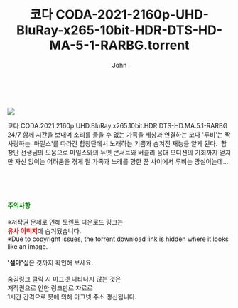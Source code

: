﻿---
layout: post
title:  "    코다 CODA-2021-2160p-UHD-BluRay-x265-10bit-HDR-DTS-HD-MA-5-1-RARBG.torrent"
author: John
categories: [ 영화 ]
tags: [  ]
image: https://torrentrj56.com/uploadfile/full/fbefb76b0d6b5cb22d10fcf2d03b33ed4afa8584.jpg 
description: "    코다 CODA-2021-2160p-UHD-BluRay-x265-10bit-HDR-DTS-HD-MA-5-1-RARBG torrent 정보 공유"
toc: true
toc_sticky: true
---

<br>
<p><img src="https://torrentrj56.com/uploadfile/full/fbefb76b0d6b5cb22d10fcf2d03b33ed4afa8584.jpg"/></p>
 코다 CODA.2021.2160p.UHD.BluRay.x265.10bit.HDR.DTS-HD.MA.5.1-RARBG 24/7 함께 시간을 보내며 소리를 들을 수 없는 가족을 세상과 연결하는 코다 '루비'는 짝사랑하는 '마일스'를 따라간 합창단에서 노래하는 기쁨과 숨겨진 재능을 알게 된다.  합창단 선생님의 도움으로 마일스와의 듀엣 콘서트와 버클리 음대 오디션의 기회까지 얻지만 자신 없이는 어려움을 겪게 될 가족과 노래를 향한 꿈 사이에서 루비는 망설이는데… 
    
<br><br><br>
<p data-ke-size="size16"><b><span style="color: green;">주의사항</span></b><br /><br />※저작권 문제로 인해 토렌트 다운로드 링크는<br /><b><span style="color: red;">유사 이미지</span></b>에 숨겨뒀습니다.<br />※Due to copyright issues, the torrent download link is hidden where it looks like an image.<br /><br /><b>'설마'</b>싶은 것까지 확인해 보세요.<br /><br />숨김링크 클릭 시 마그넷 나타나지 않는 것은<br />저작권으로 인한 링크만료 자료로<br />1시간 간격으로 봇에 의해 마그넷 주소 갱신됩니다.</p>
